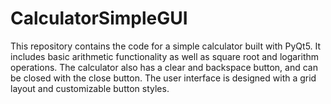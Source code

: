 # CalculatorSimpleGUI
This repository contains the code for a simple calculator built with PyQt5. It includes basic arithmetic functionality as well as square root and logarithm operations. The calculator also has a clear and backspace button, and can be closed with the close button. The user interface is designed with a grid layout and customizable button styles.
